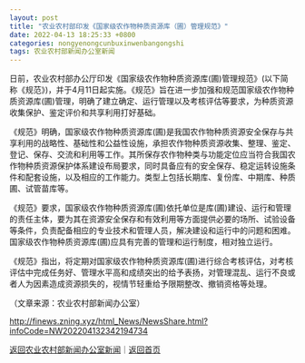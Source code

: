 ```yaml
---
layout: post
title: "农业农村部印发《国家级农作物种质资源库（圃）管理规范》"
date: 2022-04-13 18:25:33 +0800
categories: nongyenongcunbuxinwenbangongshi
tags: 农业农村部新闻办公室新闻
---
```

<p>日前，农业农村部办公厅印发《国家级农作物种质资源库(圃)管理规范》(以下简称《规范》)，并于4月11日起实施。《规范》旨在进一步加强和规范国家级农作物种质资源库(圃)管理，明确了建立确定、运行管理以及考核评估等要求，为种质资源收集保护、鉴定评价和共享利用打好基础。</p><p>《规范》明确，国家级农作物种质资源库(圃)是我国农作物种质资源安全保存与共享利用的战略性、基础性和公益性设施，承担农作物种质资源收集、整理、鉴定、登记、保存、交流和利用等工作。其所保存农作物种类与功能定位应当符合我国农作物种质资源保护体系建设布局要求，同时具备应有的安全保存、稳定运转设施条件和配套设施，以及相应的工作能力。类型上包括长期库、复份库、中期库、种质圃、试管苗库等。</p><p>《规范》要求，国家级农作物种质资源库(圃)依托单位是库(圃)建设、运行和管理的责任主体，要为其在资源安全保存和有效利用等方面提供必要的场所、试验设备等条件，负责配备相应的专业技术和管理人员，解决建设和运行中的问题和困难。国家级农作物种质资源库(圃)应具有完善的管理和运行制度，相对独立运行。</p><p>《规范》指出，将定期对国家级农作物种质资源库(圃)进行综合考核评估，对考核评估中完成任务好、管理水平高和成绩突出的给予表扬，对管理混乱、运行不良或者人为因素造成资源损失的，视情节轻重给予限期整改、撤销资格等处理。</p><p class="em_media">（文章来源：农业农村部新闻办公室）</p>

<http://finews.zning.xyz/html_News/NewsShare.html?infoCode=NW202204132342194734>

[返回农业农村部新闻办公室新闻](//finews.withounder.com/category/nongyenongcunbuxinwenbangongshi.html)｜[返回首页](//finews.withounder.com/)